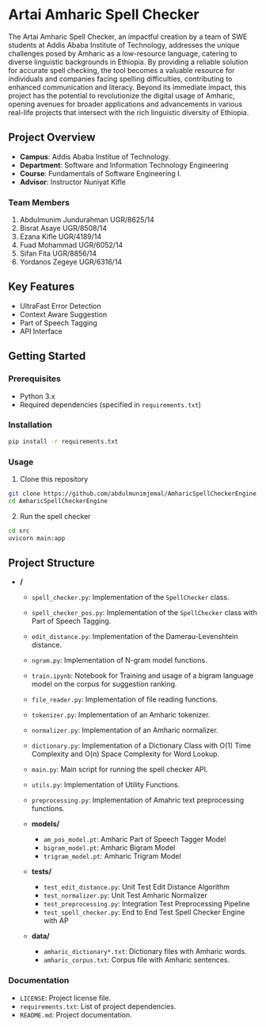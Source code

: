 # Artai Amharic Spell Checker

The Artai Amharic Spell Checker, an impactful creation by a team of SWE students at Addis Ababa Institute of Technology, addresses the unique challenges posed by Amharic as a low-resource language, catering to diverse linguistic backgrounds in Ethiopia. By providing a reliable solution for accurate spell checking, the tool becomes a valuable resource for individuals and companies facing spelling difficulties, contributing to enhanced communication and literacy. Beyond its immediate impact, this project has the potential to revolutionize the digital usage of Amharic, opening avenues for broader applications and advancements in various real-life projects that intersect with the rich linguistic diversity of Ethiopia.

## Project Overview
- **Campus**: Addis Ababa Institue of Technology.
- **Department**: Software and Information Technology Engineering
- **Course**: Fundamentals of Software Engineering I.
- **Advisor**: Instructor Nuniyat Kifle

### Team Members

1.	Abdulmunim Jundurahman      UGR/8625/14
2.	Bisrat Asaye                UGR/8508/14
3.	Ezana Kifle                 UGR/4189/14
4.	Fuad Mohammad               UGR/6052/14
5.	Sifan Fita                  UGR/8856/14
6.	Yordanos Zegeye             UGR/6316/14


## Key Features

- UltraFast Error Detection
- Context Aware Suggestion
- Part of Speech Tagging
- API Interface

## Getting Started

### Prerequisites

- Python 3.x
- Required dependencies (specified in `requirements.txt`)

### Installation

```bash
pip install -r requirements.txt
```

### Usage 
1. Clone this repository
```bash
git clone https://github.com/abdulmunimjemal/AmharicSpellCheckerEngine.git
cd AmharicSpellCheckerEngine
```
2. Run the spell checker
```bash
cd src
uvicorn main:app
```
## Project Structure

- **/**
  - `spell_checker.py`: Implementation of the `SpellChecker` class.
  - `spell_checker_pos.py`: Implementation of the `SpellChecker` class with Part of Speech Tagging.
  - `edit_distance.py`: Implementation of the Damerau-Levenshtein distance.
  - `ngram.py`: Implementation of N-gram model functions.
  - `train.ipynb`: Notebook for Training and usage of a bigram language model on the corpus for suggestion ranking.
  - `file_reader.py`: Implementation of file reading functions.
  - `tokenizer.py`: Implementation of an Amharic tokenizer.
  - `normalizer.py`: Implementation of an Amharic normalizer.
  - `dictionary.py`: Implementation of a Dictionary Class with O(1) Time Complexity and O(n) Space Complexity for Word Lookup.
  - `main.py`: Main script for running the spell checker API.
  - `utils.py`: Implementation of Utility Functions.
  - `preprocessing.py`: Implementation of Amahric text preprocessing functions.
  - **models/**
     - `am_pos_model.pt`: Amharic Part of Speech Tagger Model
     - `bigram_model.pt`: Amharic Bigram Model
     - `trigram_model.pt`: Amharic Trigram Model
  - **tests/**
    - `test_edit_distance.py`: Unit Test Edit Distance Algorithm
    - `test_normalizer.py`: Unit Test Amharic Normalizer
    - `test_preprocessing.py`: Integration Test Preprocessing Pipeline
    - `test_spell_checker.py`: End to End Test Spell Checker Engine with AP
    
  - **data/**
    - `amharic_dictionary*.txt`: Dictionary files with Amharic words.
    - `amharic_corpus.txt`: Corpus file with Amharic sentences.

### Documentation

  - `LICENSE`: Project license file.
  - `requirements.txt`: List of project dependencies.
  - `README.md`: Project documentation.
